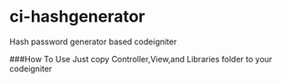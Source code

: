 # ci-hashgenerator
Hash password generator based codeigniter

###How To Use
Just copy Controller,View,and Libraries folder to your codeigniter
